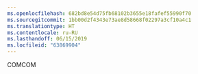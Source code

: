 ```yaml
---
ms.openlocfilehash: 682bd8e54d75fb68102b3655e18fafef55990f70
ms.sourcegitcommit: 1bb00d2f4343e73ae8d58668f02297a3cf10a4c1
ms.translationtype: HT
ms.contentlocale: ru-RU
ms.lasthandoff: 06/15/2019
ms.locfileid: "63869904"
---
```

<span data-ttu-id="c08dc-101">COM</span><span class="sxs-lookup"><span data-stu-id="c08dc-101">COM</span></span>